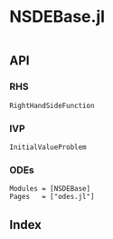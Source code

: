 # NSDEBase.jl

```@contents
```

## API

### RHS

```@docs
RightHandSideFunction
```

### IVP

```@docs
InitialValueProblem
```

### ODEs

```@autodocs
Modules = [NSDEBase]
Pages   = ["odes.jl"]
```

## Index

```@index
```
